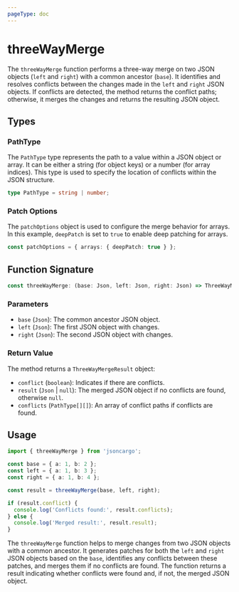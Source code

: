 ```yaml
---
pageType: doc
---
```


# threeWayMerge

The `threeWayMerge` function performs a three-way merge on two JSON objects (`left` and `right`) with a common ancestor (`base`). It identifies and resolves conflicts between the changes made in the `left` and `right` JSON objects. If conflicts are detected, the method returns the conflict paths; otherwise, it merges the changes and returns the resulting JSON object.

## Types

### PathType

The `PathType` type represents the path to a value within a JSON object or array. It can be either a string (for object keys) or a number (for array indices). This type is used to specify the location of conflicts within the JSON structure.

```ts
type PathType = string | number;
```

### Patch Options

The `patchOptions` object is used to configure the merge behavior for arrays. In this example, `deepPatch` is set to `true` to enable deep patching for arrays.

```ts
const patchOptions = { arrays: { deepPatch: true } };
```

## Function Signature

```ts
const threeWayMerge: (base: Json, left: Json, right: Json) => ThreeWayMergeResult;
```

### Parameters

* `base` (`Json`): The common ancestor JSON object.
* `left` (`Json`): The first JSON object with changes.
* `right` (`Json`): The second JSON object with changes.

### Return Value

The method returns a `ThreeWayMergeResult` object:

* `conflict` (`boolean`): Indicates if there are conflicts.
* `result` (`Json` | `null`): The merged JSON object if no conflicts are found, otherwise `null`.
* `conflicts` (`PathType[][]`): An array of conflict paths if conflicts are found.

## Usage

```ts
import { threeWayMerge } from 'jsoncargo';

const base = { a: 1, b: 2 };
const left = { a: 1, b: 3 };
const right = { a: 1, b: 4 };

const result = threeWayMerge(base, left, right);

if (result.conflict) {
  console.log('Conflicts found:', result.conflicts);
} else {
  console.log('Merged result:', result.result);
}
```

The `threeWayMerge` function helps to merge changes from two JSON objects with a common ancestor. It generates patches for both the `left` and `right` JSON objects based on the `base`, identifies any conflicts between these patches, and merges them if no conflicts are found. The function returns a result indicating whether conflicts were found and, if not, the merged JSON object.

